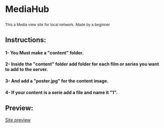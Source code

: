 # **MediaHub**
<sub>This a Media view site for local network.</sub>
<sub>Made by a beginner</sub>

## **Instructions:**
#### 1- You Must make a "content" folder.
#### 2- Inside the "content" folder add folder for each film or series you want to add to the server.
#### 3- And add a "poster.jpg" for the content image.
#### 4- If your content is a serie add a file and name it "1".

## **Preview:**
[Site preview](Screenshot_2.png "Server Preview!")
